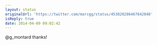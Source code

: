 ```yaml
---
layout: status
originalUrl: 'https://twitter.com/marcgg/status/453820286467842048'
isReply: true
date: 2014-04-09 09:02:42
---
```


@g_montard thanks!
